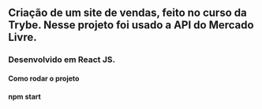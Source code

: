 
## Criação de um site de vendas, feito no curso da Trybe. Nesse projeto foi usado a API do Mercado Livre.

### Desenvolvido em React JS.

#### Como rodar o projeto
#### npm start
